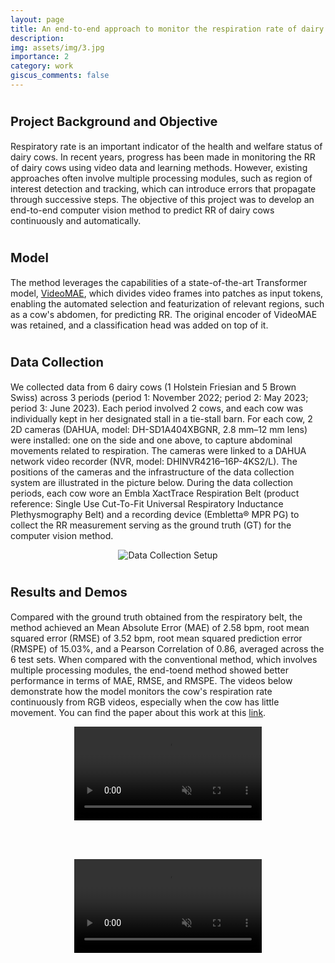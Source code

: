 ```yaml
---
layout: page
title: An end-to-end approach to monitor the respiration rate of dairy cows
description: 
img: assets/img/3.jpg
importance: 2
category: work
giscus_comments: false
---
```


# <span style="font-size: 20px;">Project Background and Objective</span>

Respiratory rate is an important indicator of the health and welfare status of dairy cows. In recent years, progress has been made in monitoring the RR of dairy cows using video data and learning methods. However, existing approaches often involve multiple processing modules, such as region of interest detection and tracking, which can introduce errors that propagate through successive steps. The objective of this project was to develop an end-to-end computer vision method to predict RR of dairy cows continuously and automatically. 

# <span style="font-size: 20px;">Model</span>

The method leverages the capabilities of a state-of-the-art Transformer model, [VideoMAE](https://proceedings.neurips.cc/paper_files/paper/2022/hash/416f9cb3276121c42eebb86352a4354a-Abstract-Conference.html), which divides video frames into patches as input tokens, enabling the automated selection and featurization of relevant regions, such as a cow's abdomen, for predicting RR. The original encoder of VideoMAE was retained, and a classification head was added on top of it. 

# <span style="font-size: 20px;">Data Collection</span>

 We collected data from 6 dairy cows (1 Holstein Friesian and 5 Brown Swiss) across 3 periods (period 1: November 2022; period 2: May 2023; period 3: June 2023). Each period involved 2 cows, and each cow was individually kept in her designated stall in a tie-stall barn. For each cow, 2 2D cameras (DAHUA, model: DH-SD1A404XBGNR, 2.8 mm–12 mm lens) were installed: one on the side and one above, to capture abdominal movements related to respiration. The cameras were linked to a DAHUA network video recorder (NVR, model: DHINVR4216–16P-4KS2/L). The positions of the cameras and the infrastructure of the data collection system are illustrated in the picture below. During the data collection periods, each cow wore an Embla XactTrace Respiration Belt (product reference: Single Use Cut-To-Fit Universal Respiratory Inductance Plethysmography Belt) and a recording device (Embletta® MPR PG) to collect the RR measurement serving as the ground truth (GT) for the computer vision method. 

 <div style="text-align: center;">
   <img src="{{ site.baseurl }}/assets/img/project2-1.jpg" alt="Data Collection Setup" style="max-width: 100%; height: auto;">
</div>

# <span style="font-size: 20px;">Results and Demos</span>

 Compared with the ground truth obtained from the respiratory belt, the method achieved an Mean Absolute Error (MAE) of 2.58 bpm,  root mean squared error (RMSE) of 3.52 bpm, root mean squared prediction error (RMSPE) of 15.03%, and a Pearson Correlation of 0.86, averaged across the 6 test sets. When compared with the conventional method, which involves multiple processing modules, the end-toend method showed better performance in terms of MAE, RMSE, and RMSPE. The videos below demonstrate how the model monitors the cow's respiration rate continuously from RGB videos, especially when the cow has little movement. You can find the paper about this work at this [link](https://doi.org/10.3168/jds.2023-24601).


<div style="text-align: center;">

  <!-- First Video -->
  <video autoplay controls loop muted style="max-width: 100%; height: auto;">
    <source src="{{ site.baseurl }}/assets/img/project2-2.mp4" type="video/mp4">
    Your browser does not support the video tag.
  </video>

  <!-- Add some space between videos -->
  <br><br>

  <!-- Second Video -->
  <video autoplay controls loop muted style="max-width: 100%; height: auto;">
    <source src="{{ site.baseurl }}/assets/img/project2-3.mp4" type="video/mp4">
    Your browser does not support the video tag.
  </video>

</div>









